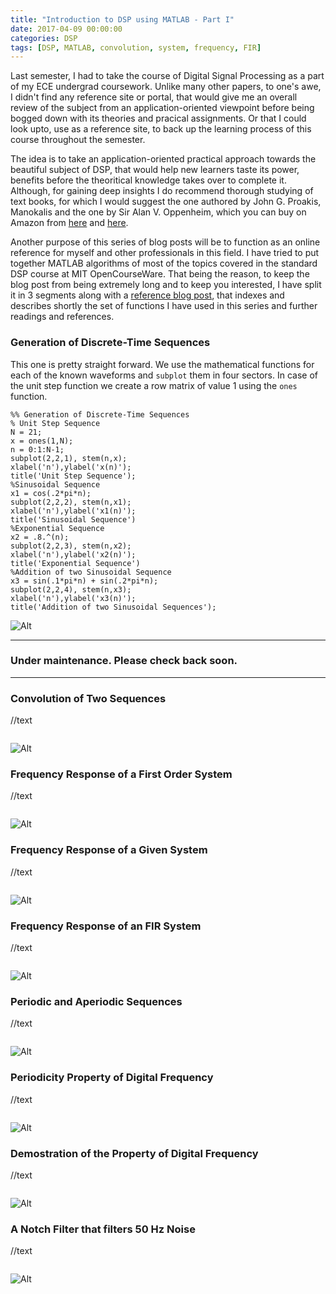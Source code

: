 ```yaml
---
title: "Introduction to DSP using MATLAB - Part I"
date: 2017-04-09 00:00:00
categories: DSP
tags: [DSP, MATLAB, convolution, system, frequency, FIR]
---
```

Last semester, I had to take the course of Digital Signal Processing as a part of my ECE undergrad coursework. Unlike many other papers, to one's awe, I didn't find any reference site or portal, that would give me an overall review of the subject from an application-oriented viewpoint before being bogged down with its theories and pracical assignments. Or that I could look upto, use as a reference site, to back up the learning process of this course throughout the semester.

The idea is to take an application-oriented practical approach towards the beautiful subject of DSP, that would help new learners taste its power, benefits before the theoritical knowledge takes over to complete it. Although, for gaining deep insights I do recommend thorough studying of text books, for which I would suggest the one authored by John G. Proakis, Manokalis and the one by Sir Alan V. Oppenheim, which you can buy on Amazon from [here][book1] and [here][book2].

Another purpose of this series of blog posts will be to function as an online reference for myself and other professionals in this field. I have tried to put together MATLAB algorithms of most of the topics covered in the standard DSP course at MIT OpenCourseWare. That being the reason, to keep the blog post from being extremely long and to keep you interested, I have split it in 3 segments along with a [reference blog post][part4], that indexes and describes shortly the set of functions I have used in this series and further readings and references.



### Generation of Discrete-Time Sequences


This one is pretty straight forward. We use the mathematical functions for each of the known waveforms and `subplot` them in four sectors. In case of the unit step function we create a row matrix of value 1 using the `ones` function.

```
%% Generation of Discrete-Time Sequences
% Unit Step Sequence
N = 21;
x = ones(1,N);
n = 0:1:N-1;
subplot(2,2,1), stem(n,x);
xlabel('n'),ylabel('x(n)');
title('Unit Step Sequence');
%Sinusoidal Sequence
x1 = cos(.2*pi*n);
subplot(2,2,2), stem(n,x1);
xlabel('n'),ylabel('x1(n)');
title('Sinusoidal Sequence')
%Exponential Sequence
x2 = .8.^(n);
subplot(2,2,3), stem(n,x2);
xlabel('n'),ylabel('x2(n)');
title('Exponential Sequence')
%Addition of two Sinusoidal Sequence
x3 = sin(.1*pi*n) + sin(.2*pi*n);
subplot(2,2,4), stem(n,x3);
xlabel('n'),ylabel('x3(n)');
title('Addition of two Sinusoidal Sequences');
```

![Alt](/images/dsp_matlab_1/blog1.jpg "Output waveforms of discrete-time sequences")




---------------------------------------------------------------------
### **Under maintenance. Please check back soon.**
---------------------------------------------------------------------





### Convolution of Two Sequences

//text

```

```

![Alt](/images/dsp_matlab_1/blog2.jpg "Output waveform of convolution of two sequences")


### Frequency Response of a First Order System

//text

```

```

![Alt](/images/dsp_matlab_1/blog3.jpg "Output frequency response waveform of a first order system")


### Frequency Response of a Given System

//text

```

```

![Alt](/images/dsp_matlab_1/blog4.jpg "Output frequency response waveform of a given system")


### Frequency Response of an FIR System

//text

```

```

![Alt](/images/dsp_matlab_1/blog5.jpg "Output frequency response waveform of an FIR system")


### Periodic and Aperiodic Sequences

//text

```

```

![Alt](/images/dsp_matlab_1/blog6.jpg "Output waveform of periodic and periodic sequences")


### Periodicity Property of Digital Frequency

//text

```

```

![Alt](/images/dsp_matlab_1/blog7.jpg "Waveforms that explain periodicity property of digital frequency")


### Demostration of the Property of Digital Frequency

//text

```

```

![Alt](/images/dsp_matlab_1/blog8.jpg "Waveforms that demonstrate the property of digital frequency")


### A Notch Filter that filters 50 Hz Noise

//text

```

```

![Alt](/images/dsp_matlab_1/blog7.jpg "Waveforms of a notch filter that filters 50 Hz noise")


[book1]:		http://www.amazon.in/Digital-Signal-Processing-Principles-Applications/dp/8131710009/ref=sr_1_fkmr0_1?ie=UTF8&qid=1493404937&sr=8-1-fkmr0&keywords=proakis+manokalis
[book2]:		http://www.amazon.in/Digital-Signal-Processing-Oppenheim-Schafer/dp/9332550336/ref=sr_1_2?ie=UTF8&qid=1493405049&sr=8-2&keywords=oppenheim
[part4]:		http://sohambhattacharyya.me/2017/Introduction-to-DSP-using-MATLAB-Part-I/